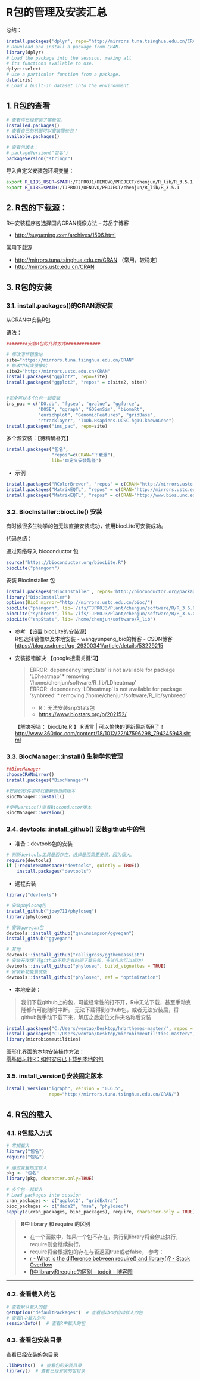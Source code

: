 # R包的管理及安装汇总

总结：
```R
install.packages('dplyr', repo="http://mirrors.tuna.tsinghua.edu.cn/CRAN")
# Download and install a package from CRAN.
library(dplyr)
# Load the package into the session, making all
# its functions available to use.
dplyr::select
# Use a particular function from a package.
data(iris)
# Load a built-in dataset into the environment.
```

## 1. R包的查看

```R
# 查看你已经安装了哪些包。
installed.packages()
# 查看自己的机器可以安装哪些包！
available.packages()

# 查看包版本：
# packageVersion("包名")
packageVersion("stringr")
```

导入自定义安装包环境变量：
```bash
export R_LIBS_USER=$PATH:/TJPROJ1/DENOVO/PROJECT/chenjun/R_lib/R_3.5.1
export R_LIBS=$PATH:/TJPROJ1/DENOVO/PROJECT/chenjun/R_lib/R_3.5.1
```

## 2. R包的下载源：
R中安装程序包选择国内CRAN镜像方法 – 苏岳宁博客
- http://suyuening.com/archives/1506.html

常用下载源
- http://mirrors.tuna.tsinghua.edu.cn/CRAN （常用，较稳定）
- http://mirrors.ustc.edu.cn/CRAN


## 3. R包的安装

### 3.1. install.packages()的CRAN源安装
从CRAN中安装R包

语法：
```R
########安装R包的几种方式#############

# 修改清华镜像站
site="https://mirrors.tuna.tsinghua.edu.cn/CRAN"
# 修改中科大镜像站
site2="http://mirrors.ustc.edu.cn/CRAN"
install.packages("ggplot2", repo=site)
install.packages("ggplot2", "repos" = c(site2, site))


#完全可以多个R包一起安装
ins_pac = c("DO.db", "fgsea", "qvalue", "ggforce",
            "DOSE", "ggraph", "GOSemSim", "biomaRt",
            "enrichplot", "GenomicFeatures", "gridBase",
            "rtracklayer", "TxDb.Hsapiens.UCSC.hg19.knownGene")
install.packages("ins_pac", repo=site)
```

多个源安装：【待精确补充】
```R
install.packages("包名",
                 "repos"=c(CRAN="下载源"),
                 lib='自定义安装路径')
```

- 示例
```R
install.packages("RColorBrewer", "repos" = c(CRAN="http://mirrors.ustc.edu.cn/CRAN"), lib='/home/chenjun/software/R_lib')
install.packages("MatrixEQTL", "repos" = c(CRAN="http://mirrors.ustc.edu.cn/CRAN"), lib='/TJPROJ1/DENOVO/PROJECT/chenjun/R_lib/R_3.5.1')
install.packages("MatrixEQTL", "repos" = c(CRAN="http://www.bios.unc.edu/research/genomic_software/Matrix_eQTL/"), lib='/TJPROJ1/DENOVO/PROJECT/chenjun/R_lib')
```

### 3.2. BiocInstaller::biocLite() 安装
有时候很多生物学的包无法直接安装成功，使用biocLite可安装成功。

代码总结：

通过网络导入 bioconductor 包
```R
source("https://bioconductor.org/biocLite.R")
biocLite("phangorn")
```

安装 BiocInstaller 包
```R
install.packages('BiocInstaller', repos='http://bioconductor.org/packages/3.7/bioc')
library("BiocInstaller")
options(BioC_mirror="http://mirrors.ustc.edu.cn/bioc/")
biocLite("phangorn", lib='/ifs/TJPROJ3/Plant/chenjun/software/R/R_3.6.0_package')
biocLite("synbreed", lib='/ifs/TJPROJ3/Plant/chenjun/software/R/R_3.6.0_package')
biocLite("snpStats", lib='/home/chenjun/software/R_lib')
```

- 参考 【设置 biocLite的安装源】  
    R包选择镜像以及本地安装 - wangyunpeng_bio的博客 - CSDN博客  
    https://blog.csdn.net/qq_29300341/article/details/53229215

- 安装报错解决 【google搜索关键词】
    > ERROR: dependency ‘snpStats’ is not available for package ‘LDheatmap’ * removing ‘/home/chenjun/software/R_lib/LDheatmap’  
    > ERROR: dependency ‘LDheatmap’ is not available for package ‘synbreed’ * removing ‘/home/chenjun/software/R_lib/synbreed’
    > - R：无法安装snpStats包
    > - https://www.biostars.org/p/202152/

    【解决报错： biocLite.R'】
    R语言 | 可以愉快的更新最新版R了！
    http://www.360doc.com/content/18/1012/22/47596298_794245943.shtml

### 3.3. BiocManager::install() 生物学包管理

```R
##BiocManager
chooseCRANmirror()
install.packages("BiocManager")

#安装的软件包可以更新到当前版本
BiocManager::install()

#使用version()查看Bioconductor版本
BiocManager::version()
```


### 3.4. devtools::install_github() 安装github中的包

- 准备：devtools包的安装

```R
# 判断devtools工具是否存在，选择是否需要安装，因为很大。
require(devtools)
if (!requireNamespace("devtools", quietly = TRUE))
    install.packages("devtools")
```

- 远程安装

```R
library("devtools")

# 安装phyloseq包
install_github("joey711/phyloseq")
library(phyloseq)

# 安装ggvegan包
devtools::install_github("gavinsimpson/ggvegan")
install_github("ggvegan")

# 其他
devtools::install_github("calligross/ggthemeassist")
# 安装开发版(连github不稳定有时间下载失败，多试几次可以成功)
devtools::install_github("phyloseq", build_vignettes = TRUE)
# 安装新功能最优版
devtools::install_github("phyloseq", ref = "optimization")
```

- 本地安装：
> 我们下载github上的包，可能经常性的打不开，R中无法下载，甚至手动克隆都有可能随时中断。
> 无法下载得到github包，或者无法安装后，将github包手动下载下来，解压之后定位文件夹名称后安装
```R
install.packages("C:/Users/wentao/Desktop/hrbrthemes-master/", repos = NULL, type = "source")
install.packages("C:/Users/wentao/Desktop/microbiomeutilities-master/", repos = NULL, type = "source")
library(microbiomeutilities)
```
图形化界面的本地安装操作方法：  
[零基础玩转R：如何安装已下载到本地的包](https://mp.weixin.qq.com/s/RJ4-1i8QvtpO3Ay_XWeQOg)


### 3.5. install_version()安装固定版本
```R
install_version("igraph", version = "0.6.5",
                repo="http://mirrors.tuna.tsinghua.edu.cn/CRAN/")
```


## 4. R包的载入

### 4.1. R包载入方式


```R
# 常规载入
library("包名")
require("包名")

# 通过变量指定载入
pkg <- "包名"
library(pkg, character.only=TRUE)

# 多个包一起载入
# Load packages into session
cran_packages <- c("ggplot2", "gridExtra")
bioc_packages <- c("dada2", "msa", "phyloseq")
sapply(c(cran_packages, bioc_packages), require, character.only = TRUE)

```

> **R中 library 和 require 的区别**  
> - 在一个函数中，如果一个包不存在，执行到library将会停止执行，require则会继续执行。
> - require将会根据包的存在与否返回true或者false，
> 参考：
> - [r - What is the difference between require() and library()? - Stack Overflow](https://stackoverflow.com/questions/5595512/what-is-the-difference-between-require-and-library)
> - [R中library和require的区别 - todoit - 博客园](https://www.cnblogs.com/todoit/archive/2012/10/24/2736514.html)


---
### 4.2. 查看载入的包

```R
# 查看默认载入的包
getOption("defaultPackages")  # 查看启动R时自动载入的包
# 查看R中载入的包
sessionInfo()  # 查看R中载入的包
```

### 4.3. 查看包安装目录
查看已经安装的包目录
```R
.libPaths()  # 查看包的安装目录
library()  # 查看已经安装的包目录
```
